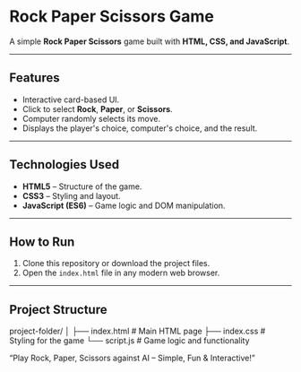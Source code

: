 # Rock Paper Scissors Game

A simple **Rock Paper Scissors** game built with **HTML, CSS, and JavaScript**.

---

## Features
- Interactive card-based UI.
- Click to select **Rock**, **Paper**, or **Scissors**.
- Computer randomly selects its move.
- Displays the player's choice, computer's choice, and the result.

---

## Technologies Used
- **HTML5** – Structure of the game.
- **CSS3** – Styling and layout.
- **JavaScript (ES6)** – Game logic and DOM manipulation.

---

## How to Run
1. Clone this repository or download the project files.
2. Open the `index.html` file in any modern web browser.

---

## Project Structure
project-folder/
│
├── index.html # Main HTML page
├── index.css # Styling for the game
└── script.js # Game logic and functionality

“Play Rock, Paper, Scissors against AI – Simple, Fun & Interactive!”